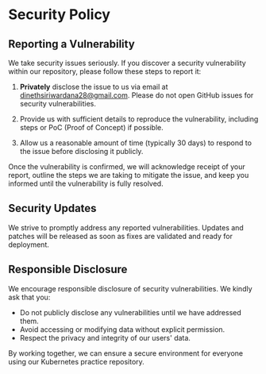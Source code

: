 
# Security Policy

## Reporting a Vulnerability

We take security issues seriously. If you discover a security vulnerability within our repository, please follow these steps to report it:

1. **Privately** disclose the issue to us via email at [dinethsiriwardana28@gmail.com](mailto:dinethsiriwardana28@gmail.com). Please do not open GitHub issues for security vulnerabilities.

2. Provide us with sufficient details to reproduce the vulnerability, including steps or PoC (Proof of Concept) if possible.

3. Allow us a reasonable amount of time (typically 30 days) to respond to the issue before disclosing it publicly.

Once the vulnerability is confirmed, we will acknowledge receipt of your report, outline the steps we are taking to mitigate the issue, and keep you informed until the vulnerability is fully resolved.

## Security Updates

We strive to promptly address any reported vulnerabilities. Updates and patches will be released as soon as fixes are validated and ready for deployment.

## Responsible Disclosure

We encourage responsible disclosure of security vulnerabilities. We kindly ask that you:

- Do not publicly disclose any vulnerabilities until we have addressed them.
- Avoid accessing or modifying data without explicit permission.
- Respect the privacy and integrity of our users' data.

By working together, we can ensure a secure environment for everyone using our Kubernetes practice repository.

